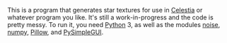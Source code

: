 This is a program that generates star textures for use in [Celestia](https://github.com/CelestiaProject/Celestia) or whatever program you like.
It's still a work-in-progress and the code is pretty messy. To run it, you need
[Python](https://www.python.org/) 3, as well as the modules [noise](https://pypi.org/project/noise/), [numpy](https://numpy.org/),
[Pillow](https://pillow.readthedocs.io/en/stable/), and [PySimpleGUI](https://pysimplegui.readthedocs.io/en/latest/).